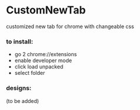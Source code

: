 # CustomNewTab
 
customized new tab for chrome with changeable css

### to install:
* go 2 chrome://extensions
* enable developer mode
* click load unpacked
* select folder

### designs:
(to be added)